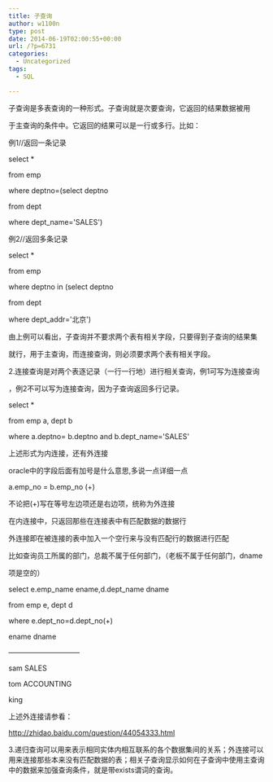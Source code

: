 ```yaml
---
title: 子查询
author: w1100n
type: post
date: 2014-06-19T02:00:55+00:00
url: /?p=6731
categories:
  - Uncategorized
tags:
  - SQL

---
```

子查询是多表查询的一种形式。子查询就是次要查询，它返回的结果数据被用

于主查询的条件中。它返回的结果可以是一行或多行。比如：
  
例1//返回一条记录
  
select *
  
from emp
  
where deptno=(select deptno
  
from dept
  
where dept_name='SALES')
  
例2//返回多条记录
  
select *
  
from emp
  
where deptno in (select deptno
  
from dept
  
where dept_addr='北京')
  
由上例可以看出，子查询并不要求两个表有相关字段，只要得到子查询的结果集

就行，用于主查询，而连接查询，则必须要求两个表有相关字段。

2.连接查询是对两个表逐记录（一行一行地）进行相关查询，例1可写为连接查询

，例2不可以写为连接查询，因为子查询返回多行记录。
  
select *
  
from emp a, dept b
  
where a.deptno= b.deptno and b.dept_name='SALES'

上述形式为内连接，还有外连接

oracle中的字段后面有加号是什么意思,多说一点详细一点
  
a.emp\_no = b.emp\_no (+)

不论把(+)写在等号左边项还是右边项，统称为外连接

在内连接中，只返回那些在连接表中有匹配数据的数据行

外连接即在被连接的表中加入一个空行来与没有匹配行的数据进行匹配

比如查询员工所属的部门，总裁不属于任何部门，（老板不属于任何部门，dname

项是空的）

select e.emp\_name ename,d.dept\_name dname
  
from emp e, dept d
  
where e.dept\_no=d.dept\_no(+)

ename dname
  
——————————
  
sam SALES
  
tom ACCOUNTING
  
king

上述外连接请参看：
  
http://zhidao.baidu.com/question/44054333.html

3.递归查询可以用来表示相同实体内相互联系的各个数据集间的关系；外连接可以用来连接那些本来没有匹配数据的表；相关子查询显示如何在子查询中使用主查询中的数据来加强查询条件，就是带exists谓词的查询。